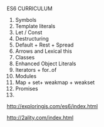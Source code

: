 ES6 CURRICULUM



1. Symbols
2. Template literals
3. Let / Const
4. Destructuring
5. Default + Rest + Spread
6. Arrows and Lexical this
7. Classes
8. Enhanced Object Literals
9. Iterators + for..of
10. Modules
11. Map + set+ weakmap + weakset
12. Promises
13. 

 

http://exploringjs.com/es6/index.html

http://2ality.com/index.html


